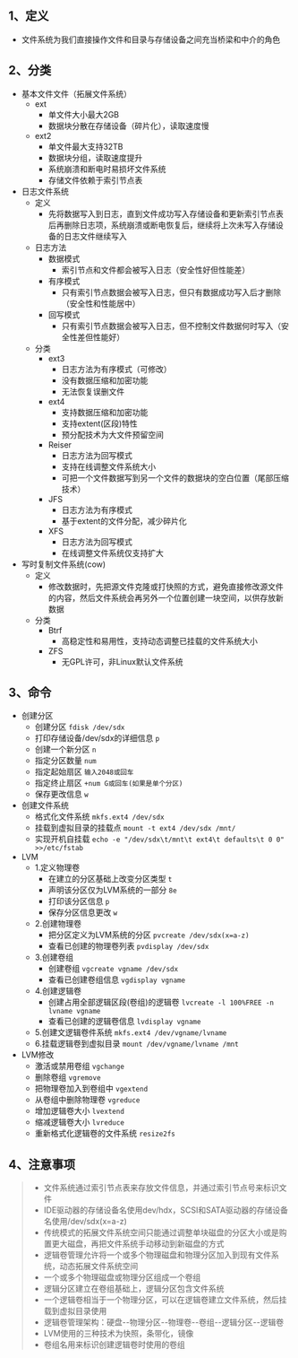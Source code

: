 ## 1、定义

- 文件系统为我们直接操作文件和目录与存储设备之间充当桥梁和中介的角色

## 2、分类

- 基本文件文件（拓展文件系统）
  - ext
    - 单文件大小最大2GB
    - 数据块分散在存储设备（碎片化），读取速度慢
  - ext2
    - 单文件最大支持32TB
    - 数据块分组，读取速度提升
    - 系统崩溃和断电时易损坏文件系统
    - 存储文件依赖于索引节点表
- 日志文件系统
  - 定义
    - 先将数据写入到日志，直到文件成功写入存储设备和更新索引节点表后再删除日志项，系统崩溃或断电恢复后，继续将上次未写入存储设备的日志文件继续写入
  - 日志方法
    - 数据模式
      - 索引节点和文件都会被写入日志（安全性好但性能差）
    - 有序模式
      - 只有索引节点数据会被写入日志，但只有数据成功写入后才删除（安全性和性能居中）
    - 回写模式
      - 只有索引节点数据会被写入日志，但不控制文件数据何时写入（安全性差但性能好）
  - 分类
    - ext3
      - 日志方法为有序模式（可修改）
      - 没有数据压缩和加密功能
      - 无法恢复误删文件
    - ext4
      - 支持数据压缩和加密功能
      - 支持extent(区段)特性
      - 预分配技术为大文件预留空间
    - Reiser
      - 日志方法为回写模式
      - 支持在线调整文件系统大小
      - 可把一个文件数据写到另一个文件的数据块的空白位置（尾部压缩技术）
    - JFS
      - 日志方法为有序模式
      - 基于extent的文件分配，减少碎片化
    - XFS
      - 日志方法为回写模式
      - 在线调整文件系统仅支持扩大
- 写时复制文件系统(cow)
  - 定义
    - 修改数据时，先把源文件克隆或打快照的方式，避免直接修改源文件的内容，然后文件系统会再另外一个位置创建一块空间，以供存放新数据
  - 分类
    - Btrf
      - 高稳定性和易用性，支持动态调整已挂载的文件系统大小
    - ZFS
      - 无GPL许可，非Linux默认文件系统

## 3、命令

- 创建分区
  - 创建分区
    `fdisk /dev/sdx`
  - 打印存储设备/dev/sdx的详细信息
    `p`
  - 创建一个新分区
    `n`
  - 指定分区数量
    `num`
  - 指定起始扇区
    `输入2048或回车`
  - 指定终止扇区
    `+num G或回车(如果是单个分区)`
  - 保存更改信息
    `w`
- 创建文件系统
  - 格式化文件系统
    `mkfs.ext4 /dev/sdx`
  - 挂载到虚拟目录的挂载点
    `mount -t ext4 /dev/sdx /mnt/`
  - 实现开机自挂载
    `echo -e "/dev/sdx\t/mnt\t ext4\t defaults\t 0 0" >>/etc/fstab`
- LVM
  - 1.定义物理卷
    - 在建立的分区基础上改变分区类型
      `t`
    - 声明该分区仅为LVM系统的一部分
      `8e`
    - 打印该分区信息
      `p`
    - 保存分区信息更改
      `w`
  - 2.创建物理卷
    - 把分区定义为LVM系统的分区
      `pvcreate /dev/sdx(x=a-z)`
    - 查看已创建的物理卷列表
      `pvdisplay /dev/sdx`
  - 3.创建卷组
    - 创建卷组
      `vgcreate vgname /dev/sdx`
    - 查看已创建卷组信息
      `vgdisplay vgname`
  - 4.创建逻辑卷
    - 创建占用全部逻辑区段(卷组)的逻辑卷
      `lvcreate -l 100%FREE -n lvname vgname`
    - 查看已创建的逻辑卷信息
      `lvdisplay vgname`
  - 5.创建文逻辑卷件系统
    `mkfs.ext4 /dev/vgname/lvname`
  - 6.挂载逻辑卷到虚拟目录
    `mount /dev/vgname/lvname /mnt`
- LVM修改
  - 激活或禁用卷组
    `vgchange`
  - 删除卷组
    `vgremove`
  - 把物理卷加入到卷组中
    `vgextend`
  - 从卷组中删除物理卷
    `vgreduce`
  - 增加逻辑卷大小
    `lvextend`
  - 缩减逻辑卷大小
    `lvreduce`
  - 重新格式化逻辑卷的文件系统
    `resize2fs`

## 4、注意事项

> - 文件系统通过索引节点表来存放文件信息，并通过索引节点号来标识文件
> - IDE驱动器的存储设备名使用dev/hdx，SCSI和SATA驱动器的存储设备名使用/dev/sdx(x=a-z)
> - 传统模式的拓展文件系统空间只能通过调整单块磁盘的分区大小或是购置更大磁盘，再把文件系统手动移动到新磁盘的方式
> - 逻辑卷管理允许将一个或多个物理磁盘和物理分区加入到现有文件系统，动态拓展文件系统空间
> - 一个或多个物理磁盘或物理分区组成一个卷组
> - 逻辑分区建立在卷组基础上，逻辑分区包含文件系统
> - 一个逻辑卷相当于一个物理分区，可以在逻辑卷建立文件系统，然后挂载到虚拟目录使用
> - 逻辑卷管理架构：硬盘--物理分区--物理卷--卷组--逻辑分区--逻辑卷
> - LVM使用的三种技术为快照，条带化，镜像
> - 卷组名用来标识创建逻辑卷时使用的卷组
